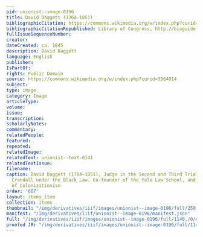 ```yaml
---
pid: unionist--image-0196
title: David Daggett (1764-1851)
bibliographicCitation: https://commons.wikimedia.org/w/index.php?curid=3964014
bibliographicCitationRepublished: Library of Congress, http://bioguide.congress.gov/scripts/guidedisplay.pl?index=D000002
fullIssueSequenceNumber: 
creator: 
dateCreated: ca. 1845
description: David Daggett
language: English
publisher: 
IsPartOf: 
rights: Public Domain
source: https://commons.wikimedia.org/w/index.php?curid=3964014
subject: 
type: image
category: Image
articleType: 
volume: 
issue: 
transcription: 
scholarlyNotes: 
commentary: 
relatedPeople: 
featured: 
repeated: 
relatedImage: 
relatedText: unionist--text-0141
relatedTextIssue: 
filename: 
caption: David Daggett (1764-1851), Judge in the Second and Third Trials of Prudence
  Crandall under the Black Law. Co-founder of the Yale Law School, and a noted supporter
  of Colonizationism
order: '607'
layout: items_item
collection: items
thumbnail: "/img/derivatives/iiif/images/unionist--image-0196/full/250,/0/default.jpg"
manifest: "/img/derivatives/iiif/unionist--image-0196/manifest.json"
full: "/img/derivatives/iiif/images/unionist--image-0196/full/1140,/0/default.jpg"
proofed JR: "/img/derivatives/iiif/images/unionist--image-0196/full/1140,/0/default.jpg"
---
```

